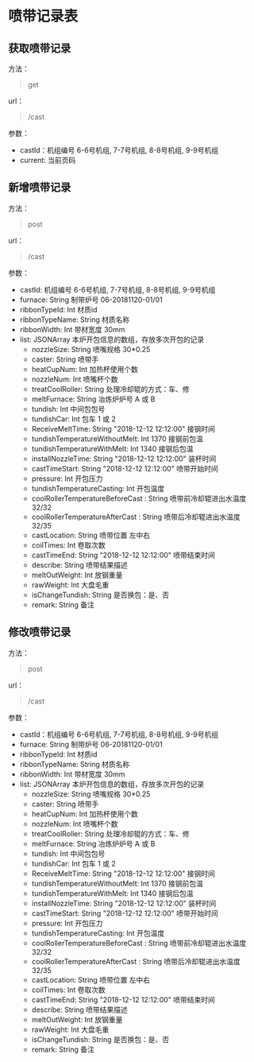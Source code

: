 # 喷带记录表

## 获取喷带记录

方法：

> get 

url：

> /cast

参数：

- castId：机组编号 6-6号机组, 7-7号机组, 8-8号机组, 9-9号机组
- current: 当前页码

## 新增喷带记录

方法：

> post

url：

> /cast

参数：

- castId: 机组编号 6-6号机组, 7-7号机组, 8-8号机组, 9-9号机组
- furnace: String 制带炉号 06-20181120-01/01
- ribbonTypeId: Int 材质id
- ribbonTypeName: String 材质名称
- ribbonWidth: Int 带材宽度 30mm
- list: JSONArray 本炉开包信息的数组，存放多次开包的记录
    - nozzleSize: String 喷嘴规格 30*0.25
    - caster: String 喷带手
    - heatCupNum: Int 加热杯使用个数
    - nozzleNum: Int 喷嘴杯个数
    - treatCoolRoller: String 处理冷却辊的方式：车、修
    - meltFurnace: String 冶炼炉炉号 A 或 B
    - tundish: Int 中间包包号
    - tundishCar: Int 包车 1 或 2
    - ReceiveMeltTime: String "2018-12-12 12:12:00" 接钢时间
    - tundishTemperatureWithoutMelt: Int 1370 接钢前包温
    - tundishTemperatureWithMelt: Int 1340 接钢后包温
    - installNozzleTime:  String "2018-12-12 12:12:00" 装杯时间
    - castTimeStart: String "2018-12-12 12:12:00" 喷带开始时间
    - pressure: Int 开包压力
    - tundishTemperatureCasting: Int 开包温度
    - coolRollerTemperatureBeforeCast : String 喷带前冷却辊进出水温度 32/32
    - coolRollerTemperatureAfterCast : String 喷带后冷却辊进出水温度 32/35
    - castLocation: String 喷带位置 左中右
    - coilTimes: Int 卷取次数
    - castTimeEnd: String "2018-12-12 12:12:00" 喷带结束时间
    - describe: String 喷带结果描述
    - meltOutWeight: Int 放钢重量
    - rawWeight: Int 大盘毛重
    - isChangeTundish: String 是否换包：是、否
    - remark: String 备注


## 修改喷带记录

方法：

> post

url：

> /cast

参数：

- castId：机组编号 6-6号机组, 7-7号机组, 8-8号机组, 9-9号机组
- furnace: String 制带炉号 06-20181120-01/01
- ribbonTypeId: Int 材质id
- ribbonTypeName: String 材质名称
- ribbonWidth: Int 带材宽度 30mm
- list: JSONArray 本炉开包信息的数组，存放多次开包的记录
    - nozzleSize: String 喷嘴规格 30*0.25
    - caster: String 喷带手
    - heatCupNum: Int 加热杯使用个数
    - nozzleNum: Int 喷嘴杯个数
    - treatCoolRoller: String 处理冷却辊的方式：车、修
    - meltFurnace: String 冶炼炉炉号 A 或 B
    - tundish: Int 中间包包号
    - tundishCar: Int 包车 1 或 2
    - ReceiveMeltTime: String "2018-12-12 12:12:00" 接钢时间
    - tundishTemperatureWithoutMelt: Int 1370 接钢前包温
    - tundishTemperatureWithMelt: Int 1340 接钢后包温
    - installNozzleTime:  String "2018-12-12 12:12:00" 装杯时间
    - castTimeStart: String "2018-12-12 12:12:00" 喷带开始时间
    - pressure: Int 开包压力
    - tundishTemperatureCasting: Int 开包温度
    - coolRollerTemperatureBeforeCast : String 喷带前冷却辊进出水温度 32/32
    - coolRollerTemperatureAfterCast : String 喷带后冷却辊进出水温度 32/35
    - castLocation: String 喷带位置 左中右
    - coilTimes: Int 卷取次数
    - castTimeEnd: String "2018-12-12 12:12:00" 喷带结束时间
    - describe: String 喷带结果描述
    - meltOutWeight: Int 放钢重量
    - rawWeight: Int 大盘毛重
    - isChangeTundish: String 是否换包：是、否
    - remark: String 备注